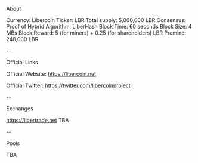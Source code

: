 About

Currency: Libercoin 
Ticker: LBR
Total supply: 5,000,000 LBR
Consensus: Proof of Hybrid
Algorithm: LiberHash 
Block Time: 60 seconds 
Block Size: 4 MBs
Block Reward: 5 (for miners) + 0.25 (for shareholders) LBR
Premine: 248,000 LBR

--

Official Links

Official Website: https://libercoin.net

Official Twitter: https://twitter.com/libercoinproject

--

Exchanges

https://libertrade.net
TBA

--

Pools 

TBA
